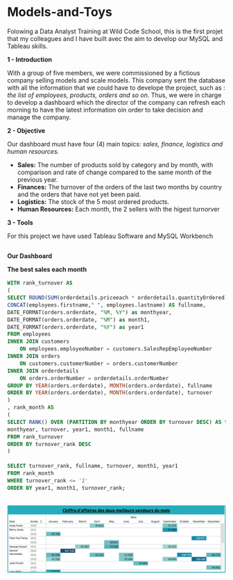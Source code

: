 # Models-and-Toys

Folowing a Data Analyst Training at Wild Code School, this is the first projet that my colleagues and I have built avec the aim to develop our MySQL and Tableau skills. 

<b>1 - Introduction</b> 

With a group of five members, we were commissioned by a fictious company selling models and scale models. This company sent the database with all the information that we could have to develope the project, such as : <i>the list of employees, products, orders and so on</i>. Thus, we were in charge to develop a dashboard which the director of the company can refresh each morning to have the latest information oin order to take decision and manage the company. 

<b>2 - Objective</b> 

Our dashboard must have four (4) main topics: <i>sales, finance, logistics and human resources.</i>
  - <b>Sales:</b> The number of products sold by category and by month, with comparison and rate of change compared to the same month of the previous year.
  - <b>Finances:</b> The turnover of the orders of the last two months by country and the orders that have not yet been paid.
  - <b>Logistics:</b> The stock of the 5 most ordered products.
  - <b>Human Resources:</b> Each month, the 2 sellers with the higest turnorver 

<b>3 - Tools</b> 

For this project we have used Tableau Software and MySQL Workbench 

##

<b>Our Dashboard</b>

<b>The best sales each month</b>

~~~~sql
WITH rank_turnover AS
(
SELECT ROUND(SUM(orderdetails.priceeach * orderdetails.quantityOrdered), 0) as turnover, 
CONCAT(employees.firstname," ", employees.lastname) AS fullname, 
DATE_FORMAT(orders.orderdate, "%M, %Y") as monthyear, 
DATE_FORMAT(orders.orderdate, "%M") as month1, 
DATE_FORMAT(orders.orderdate, "%Y") as year1
FROM employees
INNER JOIN customers
	ON employees.employeeNumber = customers.SalesRepEmployeeNumber
INNER JOIN orders
	ON customers.customerNumber = orders.customerNumber
INNER JOIN orderdetails
	ON orders.orderNumber = orderdetails.orderNumber
GROUP BY YEAR(orders.orderdate), MONTH(orders.orderdate), fullname
ORDER BY YEAR(orders.orderdate), MONTH(orders.orderdate), turnover
)
, rank_month AS
(
SELECT RANK() OVER (PARTITION BY monthyear ORDER BY turnover DESC) AS turnover_rank, 
monthyear, turnover, year1, month1, fullname
FROM rank_turnover
ORDER BY turnover_rank DESC
)

SELECT turnover_rank, fullname, turnover, month1, year1 
FROM rank_month
WHERE turnover_rank <= '2'
ORDER BY year1, month1, turnover_rank;
~~~~

<div style="display: inline_block"><br>
  <img align="center" alt="RH-1" src="https://github.com/leonardodasilvasouza/Models-and-Toys/blob/main/deuxmeilleursvendeursmois.png?raw=true">
</div>


